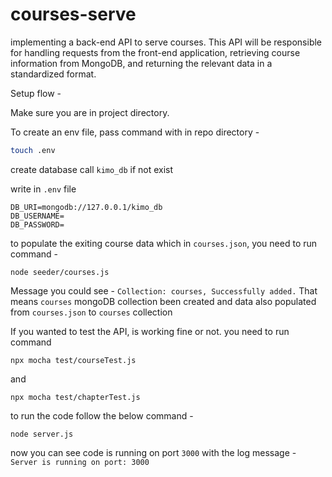 # courses-serve
implementing a back-end API to serve courses. This API will be responsible for handling requests from the front-end application, retrieving course information from MongoDB, and returning the relevant data in a standardized format.

Setup flow -

Make sure you are in project directory. 

To create an env file, pass command with in repo directory - 
```bash
touch .env
```

create database call `kimo_db` if not exist

write in `.env` file 
```
DB_URI=mongodb://127.0.0.1/kimo_db
DB_USERNAME=
DB_PASSWORD=
```

to populate the exiting course data which in `courses.json`, you need to run command -
```
node seeder/courses.js
```
Message you could see - `Collection: courses, Successfully added.`
That means `courses` mongoDB collection been created and data also populated from `courses.json` to `courses` collection

If you wanted to test the API, is working fine or not. you need to run command
```
npx mocha test/courseTest.js 
```
and
```
npx mocha test/chapterTest.js 
```

to run the code follow the below command -
```
node server.js
```
now you can see code is running on port `3000` with the log message - `Server is running on port: 3000`